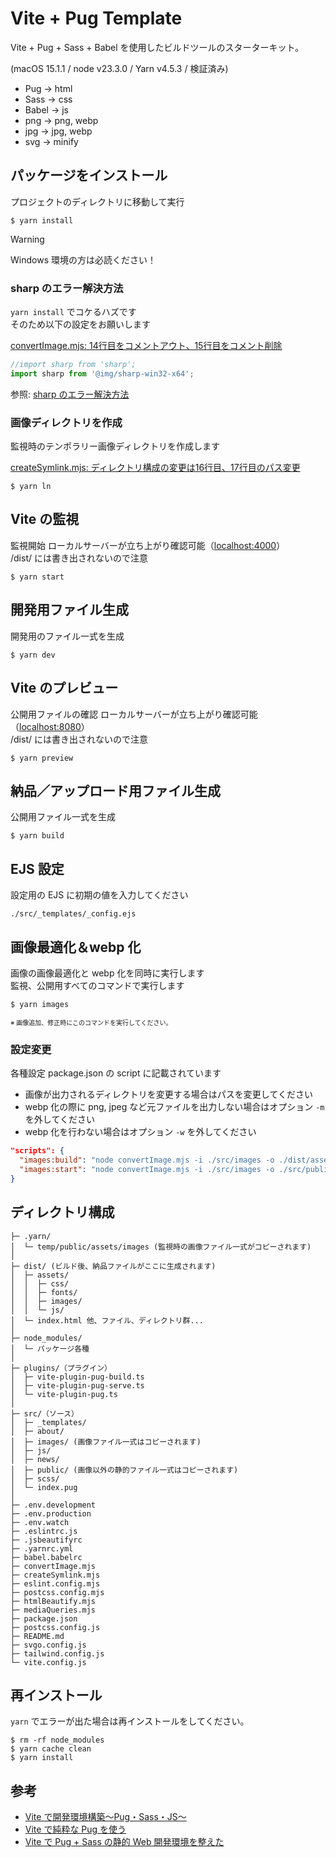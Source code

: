# Vite + Pug Template

Vite + Pug + Sass + Babel を使用したビルドツールのスターターキット。

(macOS 15.1.1 / node v23.3.0 / Yarn v4.5.3 / 検証済み)

- Pug -> html
- Sass -> css
- Babel -> js
- png -> png, webp
- jpg -> jpg, webp
- svg -> minify

## パッケージをインストール

プロジェクトのディレクトリに移動して実行

```
$ yarn install
```

> [!WARNING]
> Windows 環境の方は必読ください！

### sharp のエラー解決方法

`yarn install` でコケるハズです  
そのため以下の設定をお願いします

<!--
[package.json: 61 行目を削除](https://github.com/ekkun/vite-template/blob/main/vite_pug/package.json#L61)

```
$ yarn add --dev @img/sharp-win32-x64
```
-->

[convertImage.mjs: 14行目をコメントアウト、15行目をコメント削除](https://github.com/ekkun/vite-template/blob/main/vite_pug/convertImage.mjs#L14-L15)

```JavaScript
//import sharp from 'sharp';
import sharp from '@img/sharp-win32-x64';
```

参照: [sharp のエラー解決方法](https://qiita.com/taqumo/items/d1ccae13739e6627f7b5)

### 画像ディレクトリを作成

監視時のテンポラリー画像ディレクトリを作成します

[createSymlink.mjs: ディレクトリ構成の変更は16行目、17行目のパス変更](https://github.com/ekkun/vite-template/blob/main/vite_pug/createSymlink.mjs#L16-L17)

```
$ yarn ln
```

## Vite の監視

監視開始
ローカルサーバーが立ち上がり確認可能（[localhost:4000](http://localhost:4000)）  
/dist/ には書き出されないので注意

```
$ yarn start
```

## 開発用ファイル生成

開発用のファイル一式を生成

```
$ yarn dev
```

## Vite のプレビュー

公開用ファイルの確認
ローカルサーバーが立ち上がり確認可能（[localhost:8080](http://localhost:8080)）  
/dist/ には書き出されないので注意

```
$ yarn preview
```

## 納品／アップロード用ファイル生成

公開用ファイル一式を生成

```
$ yarn build
```

## EJS 設定

設定用の EJS に初期の値を入力してください

```
./src/_templates/_config.ejs
```

## 画像最適化＆webp 化

画像の画像最適化と webp 化を同時に実行します  
監視、公開用すべてのコマンドで実行します

```
$ yarn images
```

<span style="font-size: x-small;">※ 画像追加、修正時にこのコマンドを実行してください。</span>

### 設定変更

各種設定 package.json の script に記載されています

- 画像が出力されるディレクトリを変更する場合はパスを変更してください
- webp 化の際に png, jpeg など元ファイルを出力しない場合はオプション `-m` を外してください
- webp 化を行わない場合はオプション `-w` を外してください

```JSON
"scripts": {
  "images:build": "node convertImage.mjs -i ./src/images -o ./dist/assets/images -m -w -t -v",
  "images:start": "node convertImage.mjs -i ./src/images -o ./src/public/assets/images -m -w -t -v",
}
```

## ディレクトリ構成

```
├─ .yarn/
│  └─ temp/public/assets/images (監視時の画像ファイル一式がコピーされます)
│
├─ dist/ (ビルド後、納品ファイルがここに生成されます)
│  ├─ assets/
│  │  ├─ css/
│  │  ├─ fonts/
│  │  ├─ images/
│  │  └─ js/
│  └─ index.html 他、ファイル、ディレクトリ群...
│
├─ node_modules/
│  └─ パッケージ各種
│
├─ plugins/（プラグイン）
│  ├─ vite-plugin-pug-build.ts
│  ├─ vite-plugin-pug-serve.ts
│  └─ vite-plugin-pug.ts
│
├─ src/（ソース）
│  ├─ _templates/
│  ├─ about/
│  ├─ images/ (画像ファイル一式はコピーされます)
│  ├─ js/
│  ├─ news/
│  ├─ public/ (画像以外の静的ファイル一式はコピーされます)
│  ├─ scss/
│  └─ index.pug
│
├─ .env.development
├─ .env.production
├─ .env.watch
├─ .eslintrc.js
├─ .jsbeautifyrc
├─ .yarnrc.yml
├─ babel.babelrc
├─ convertImage.mjs
├─ createSymlink.mjs
├─ eslint.config.mjs
├─ postcss.config.mjs
├─ htmlBeautify.mjs
├─ mediaQueries.mjs
├─ package.json
├─ postcss.config.js
├─ README.md
├─ svgo.config.js
├─ tailwind.config.js
└─ vite.config.js
```

## 再インストール

`yarn` でエラーが出た場合は再インストールをしてください。

```
$ rm -rf node_modules
$ yarn cache clean
$ yarn install
```

## 参考 <!-- Reference -->

- [Vite で開発環境構築〜Pug・Sass・JS〜](https://yuito-blog.com/vite-develop/)
- [Vite で純粋な Pug を使う](https://zenn.dev/yend724/articles/20220408-tfq16buha8ctdzp7)
- [Vite で Pug + Sass の静的 Web 開発環境を整えた](https://zenn.dev/sutobu000/articles/fef3959195cda5)
